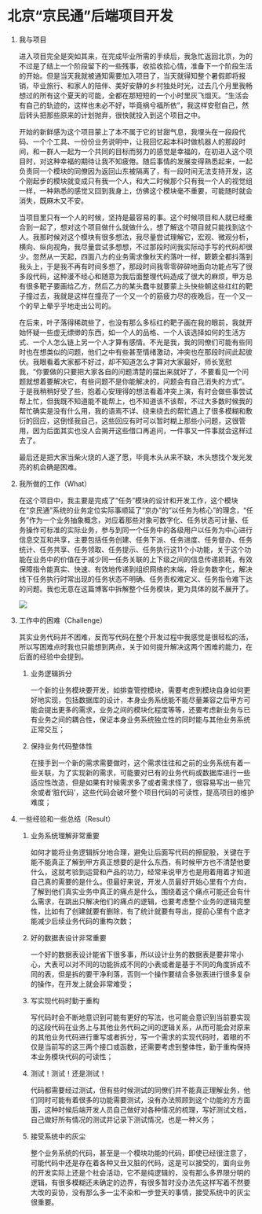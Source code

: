 # 北京“京民通”后端项目开发

1. 我与项目

   ​	进入项目完全是突如其来，在完成毕业所需的手续后，我急忙返回北京，为的不过是了结上一个阶段留下的一些残事，收拾收拾心情，准备下一个阶段生活的开始。但是当天我就被通知需要加入项目了，当天就得知整个暑假即将报销，毕业旅行、和家人的陪伴、美好安静的乡村独处时光，过去几个月里我畅想过的所有这个夏天的可能，全都在那短短的一个小时里灰飞烟灭。“生活会有自己的轨迹的，这样也未必不好，毕竟祸兮福所依”，我这样安慰自己，然后转头把那些原来的计划抛弃，很快就投入到这个项目之中。

   ​	开始的新鲜感为这个项目蒙上了本不属于它的甘甜气息，我埋头在一段段代码、一个个工具、一份份业务说明中，让我回忆起本科时做机器人的那段时间，和一群人一起为一个共同的目标而努力的感觉是幸福的，在初进入这个项目时，对这种幸福的期待让我不知疲倦。随后事情的发展变得熟悉起来，一起负责同一个模块的同僚因为返回山东被隔离了，有一段时间无法支持开发，这个刚起步的模块就变成只有我一个人，和大二时候那个只有我一个人的视觉组一样，一种熟悉的感觉又回到我身上，仿佛这个模块毫不重要，可能随时就会消失，既麻木又不安。

   ​	当项目里只有一个人的时候，坚持是最容易的事。这个时候项目和人就已经重合到一起了，想对这个项目做什么就做什么，想了解这个项目就只能找到这个人。我那时候对这个模块有很多想法，我尽量尝试理解它，宏观、微观分析，横向、纵向视角，我尽量尝试多想想，不过那段时间我实际动手写的代码却很少。忽然从一天起，四面八方的业务需求像秋天的落叶一样，簌簌全都抖落到我头上，于是我不再有时间多想了，那段时间我零零碎碎地面向功能点写了很多段代码，这种漫不经心和随意为我后面整理代码造成了很大的麻烦，甲方总有很多靶子要画给乙方，然后乙方的某头蠢牛就要蒙上头快些朝这些红红的靶子撞过去，我就是这样在撞亮了一个又一个的筋疲力尽的夜晚后，在一个又一个的早上晕乎乎地走出公司的。

   ​	在后来，叶子落得稀疏些了，也没有那么多标红的靶子画在我的眼前，我就开始怀疑一些虚无缥缈的东西，如一个人的品格、一个人该选择如何的生活方式、一个人怎么链上另一个人才算有感情。不光是我，我的同僚们可能有些同时也在想类似的问题，他们之中有些甚至情绪激动，冲突也在那段时间此起彼伏。我眼看着大家都不好过，却不知道怎么才算对大家最好，师长宽慰我，“你要做的只要把大家各自的问题清楚的摆出来就好了，不要看见一个问题就想着要解决它，有些问题不是你能解决的，问题会有自己消失的方式”。于是我稍稍好受了些，抱着心安理得的想法看着冲突上演，有时会做些事尝试帮上忙，但我既不知道能不能帮上，也不知道该不该帮，不过大多数时候我的帮忙确实是没有什么用，我的语焉不详、绕来绕去的帮忙遇上了很多模糊和敷衍的回应，这倒怪我自己，这些回应有时可以暂时糊上那些小问题，这很管用，因为后面其实也没人会揭开这些借口再追问，一件事又一件事就会这样过去了。

   ​	最后还是把大家当柴火烧的人遂了愿，毕竟木头从来不缺，木头想找个发光发亮的机会确是困难。

2. 我所做的工作（What）

   ​	在这个项目中，我主要是完成了“任务”模块的设计和开发工作，这个模块在“京民通”系统的业务定位实际事顺延了“京办”的“以任务为核心”的理念，“任务”作为一个业务抽象概念，对应着那些对象可数字化、任务状态可计量、任务操作可标准的实际业务，参与到同一个任务中的各级用户以任务为中心进行信息交互和共享，主要包括任务创建、任务下派、任务进度、任务督办、任务统计、任务共享、任务领取、任务提示、任务执行这11个小功能，关于这个功能在业务中的价值在于减少同一任务关联的上下级之间的信息传递损耗，有效保障指令能真实、快速、有效地传递到组织网络的末端，将业务数字化，解决线下任务执行时常出现的任务状态不明确、任务责权难定义、任务指令难下达的问题。我也无意在这篇博客中拆解整个任务模块，更为具体的就不展开了。

   ![](https://cdn.jsdelivr.net/gh/luojunhui1/BlogPicture//Windows/202211092221280.png)

3. 工作中的困难（Challenge）

   其实业务代码并不困难，反而写代码在整个开发过程中我感觉是很轻松的活，所以写困难点时我也只能想到两点，关于如何提升解决这两个困难的能力，在后面的经验中会提到。

   1. 业务逻辑拆分

      一个新的业务模块要开发，如排查管控模块，需要考虑到模块自身如何更好地实现，包括数据库的设计，本身业务系统能不能尽量兼容之后甲方可能会提出更多的需求，业务之间的模块化程度等等，还要考虑新业务与已有业务之间的耦合性，保证本身业务系统独立性的同时能与其他业务系统正常交互；

   2. 保持业务代码整体性

      在接手到一个新的需求需要做时，这个需求往往和之前的业务系统有着一些关联，为了实现新的需求，可能要对已有的业务代码或数据库进行一些适应性改造，但是如果有时候需求多了或者需求怪了，很容易写出一些冗余或者‘脏代码’，这些代码会破坏整个项目代码的可读性，提高项目的维护难度；

4. 一些经验和一些总结（Result）

   1. 业务系统理解非常重要

      如何才能将业务逻辑拆分地合理，避免让后面写代码的擦屁股，关键在于能不能真正了解到甲方真正想要的是什么东西，有时候甲方也不清楚他要什么，这就考验到运营和产品的功力，经常来说甲方也是用着用着才知道自己真的需要的是什么。但最好来说，开发人员最好开始心里有个方向，了解到他们真实业务中真正的痛点是什么，围绕着这个痛点可能还会有什么需求，在跳出只解决他们的痛点的逻辑，也要考虑整个业务的逻辑完整性，比如有了创建就要有删除，有了统计就要有导出，提前心里有个底才能减少后续业务代码的重构次数；

   2. 好的数据表设计非常重要

      一个好的数据表设计能省下很多事，所以设计业务的数据表是要非常小心，大表可以对不同的功能拆成不同的小表或者是基于不同的角度拆成不同的表，但是拆的要干净利落，否则一个操作要结合多张表进行很多复杂的操作，在开发上就会非常难受；

   3. 写实现代码时勤于重构

      写代码时会不断地意识到可能有更好的写法，也可能会意识到当前要实现的这段代码在业务上与其他业务代码之间的逻辑关系，从而可能会对原来的其他业务代码进行重写或者拆分，写一个需求的实现代码时，着眼的不仅是当前写的这三两个接口或函数，还需要考虑到整体性，勤于重构保持本业务模块代码的可读性；

   4. 测试！测试！还是测试！

      代码都需要经过测试，但有些时候测试的同僚们并不能真正理解业务，他们同时可能有着很多的功能需要测试，没有办法照顾到这个功能的方方面面，这种时候后端开发人员自己做好对各种情况的梳理，写好测试文档，自己做好所有情况的测试并记录下测试情况，也是一种义务；

   5. 接受系统中的灰尘

      整个业务系统的代码，甚至是一个模块功能的代码，即使已经很注意了，可能代码中还是存在着各种又丑又脏的代码，这是可以接受的，面向业务的开发实际上还是个社会活动，它不是纯逻辑的，没有那么多界限分明的逻辑，有很多模糊还未确定的边界，有很多暂时没办法先这样写着不然要大改的妥协，没有那么多一尘不染和一步登天的事情，接受系统中的灰尘很重要。